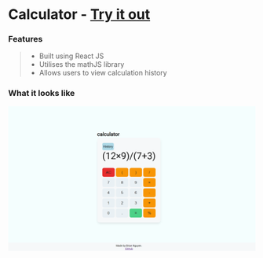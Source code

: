 # Calculator - [**Try it out**](https://h1ddenleaf.github.io/react-calculator-app/)

### Features

> - Built using React JS
> - Utilises the mathJS library
> - Allows users to view calculation history

### What it looks like

<img src="./images/preview1.png" width="700px">
